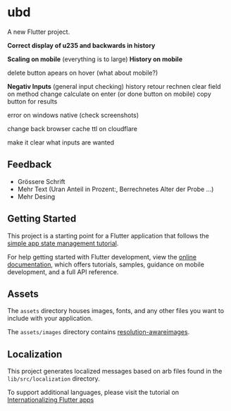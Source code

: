 # ubd

A new Flutter project.

**Correct display of u235 and backwards in history**

**Scaling on mobile** (everything is to large)
**History on mobile**

delete button apears on hover (what about mobile?)

**Negativ Inputs** (general input checking)
history
retour rechnen
clear field on method change
calculate on enter (or done button on mobile)
copy button for results

error on windows native (check screenshots)

change back browser cache ttl on cloudflare

make it clear what inputs are wanted


## Feedback
- Grössere Schrift
- Mehr Text (Uran Anteil in Prozent:, Berrechnetes Alter der Probe ...)
- Mehr Desing

## Getting Started

This project is a starting point for a Flutter application that follows the
[simple app state management tutorial](https://flutter.dev/docs/development/data-and-backend/state-mgmt/simple).

For help getting started with Flutter development, view the
[online documentation](https://flutter.dev/docs), which offers tutorials,
samples, guidance on mobile development, and a full API reference.

## Assets

The `assets` directory houses images, fonts, and any other files you want to
include with your application.

The `assets/images` directory contains [resolution-awareimages](https://flutter.dev/docs/development/ui/assets-and-images#resolution-aware).

## Localization

This project generates localized messages based on arb files found in
the `lib/src/localization` directory.

To support additional languages, please visit the tutorial on
[Internationalizing Flutter
apps](https://flutter.dev/docs/development/accessibility-and-localization/internationalization)
